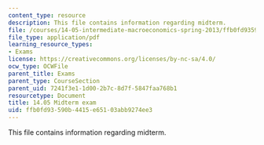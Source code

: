```yaml
---
content_type: resource
description: This file contains information regarding midterm.
file: /courses/14-05-intermediate-macroeconomics-spring-2013/ffb0fd93590b4415e65103abb9274ee3_MIT14_05S13_midterm.pdf
file_type: application/pdf
learning_resource_types:
- Exams
license: https://creativecommons.org/licenses/by-nc-sa/4.0/
ocw_type: OCWFile
parent_title: Exams
parent_type: CourseSection
parent_uid: 7241f3e1-1d00-2b7c-8d7f-5847faa768b1
resourcetype: Document
title: 14.05 Midterm exam
uid: ffb0fd93-590b-4415-e651-03abb9274ee3
---
```

This file contains information regarding midterm.